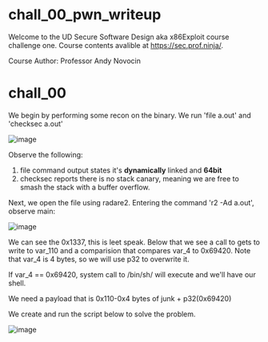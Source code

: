 # chall_00_pwn_writeup

Welcome to the UD Secure Software Design aka x86Exploit course challenge one. Course contents avalible at https://sec.prof.ninja/.

  Course Author: Professor Andy Novocin
  
# chall_00

We begin by performing some recon on the binary. We run 'file a.out' and 'checksec a.out'

![image](https://user-images.githubusercontent.com/79220528/159257085-83f775f2-8ed6-40d7-b8c2-10d242b9dc27.png)

Observe the following:
  1. file command output states it's **dynamically** linked and **64bit**
  2. checksec reports there is no stack canary, meaning we are free to smash the stack with a buffer overflow.

Next, we open the file using radare2. Entering the command 'r2 -Ad a.out', observe main:

![image](https://user-images.githubusercontent.com/79220528/159257787-5ec10b6b-5c83-4c72-b387-0c7965383889.png)

We can see the 0x1337, this is leet speak. Below that we see a call to gets to write to var_110 and a comparision that compares var_4 to 0x69420. Note that var_4 is 4 bytes, so we will use p32 to overwrite it. 

If var_4 == 0x69420, system call to /bin/sh/ will execute and we'll have our shell. 

We need a payload that is 0x110-0x4 bytes of junk + p32(0x69420)

We create and run the script below to solve the problem. 

![image](https://user-images.githubusercontent.com/79220528/159261668-e100bfca-3721-4b55-8db7-3f1d23a10547.png)







